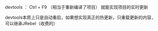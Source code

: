 devtools  ： Ctrl + F9 （相当于重新编译了项目） 就能实现项目的实时更新  

devtools本质上只是自动重启，如果想实现真正的热更新，只重载更新的内容，可以继承JRebel（收费的）

